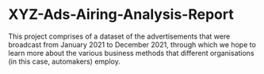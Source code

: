 # XYZ-Ads-Airing-Analysis-Report
This project comprises of a dataset of the advertisements that were broadcast from January 2021 to December 2021, through which we hope to learn more about the various business methods that different organisations (in this case, automakers) employ.

